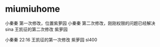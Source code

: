 ﻿# miumiuhome
小秦秦 第一次修改，位置紫萝园
小秦秦 第二次修改，刚刚权限的问题已经解决
sina
王凯征的第二次修改 紫萝园

小秦秦 22:16
王凯征的第一次修改 紫萝园 sl400
